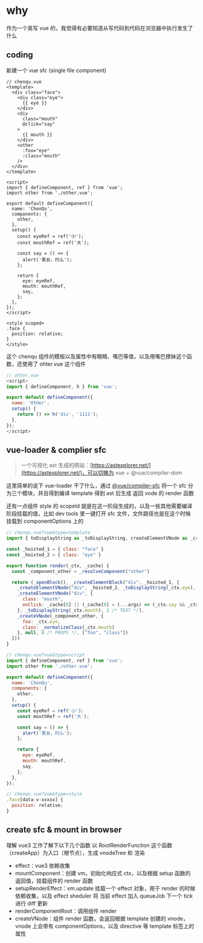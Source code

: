 # why

作为一个臭写 vue 的，我觉得有必要知道从写代码到代码在浏览器中执行发生了什么

## coding

新建一个 vue sfc (single file component)

```vue
// chenqu.vue
<template>
  <div class="face">
    <div class="eye">
      {{ eye }}
    </div>
    <div
      class="mouth"
      @click="say"
    >
      {{ mouth }}
    </div>
    <other
      :foo="eye"
      :class="mouth"
    />
  </div>
</template>

<script>
import { defineComponent, ref } from 'vue';
import other from './other.vue';

export default defineComponent({
  name: 'ChenQu',
  components: {
    other,
  },
  setup() {
    const eyeRef = ref('小');
    const mouthRef = ref('大');

    const say = () => {
      alert('美女，约么');
    };

    return {
      eye: eyeRef,
      mouth: mouthRef,
      say,
    };
  },
});
</script>

<style scoped>
.face {
  position: relative;
}
</style>
```

这个 chenqu 组件的模板以及属性中有眼睛、嘴巴等值，以及用嘴巴撩妹这个函数，还使用了 ohter.vue 这个组件

```js
// ohter.vue
<script>
import { defineComponent, h } from 'vue';

export default defineComponent({
  name: 'OtHer',
  setup() {
    return () => h('div', '1111');
  },
});
</script>
```

## vue-loader & complier sfc

> 一个可视化 ast 生成的网站：[https://astexplorer.net/](https://astexplorer.net/)，可以切换为 vue + @vue/compiler-dom

这里简单的说下 vue-loader 干了什么，通过 [@vue/compiler-sfc](https://www.npmjs.com/package/@vue/compiler-sfc) 将一个 sfc 分为三个模块，并且得到编译 template 得到 ast 后生成 返回 vode 的 render  函数

还有一点组件 style 的 scopeId 就是在这一阶段生成的，以及一些其他需要编译阶段挂载的值，比如 dev tools 里一键打开 sfc 文件，文件路径也是在这个时候 挂载到 componentOptions 上的

```js
// chenqu.vue?vue&type=template
import { toDisplayString as _toDisplayString, createElementVNode as _createElementVNode, resolveComponent as _resolveComponent, normalizeClass as _normalizeClass, createVNode as _createVNode, openBlock as _openBlock, createElementBlock as _createElementBlock } from "vue"

const _hoisted_1 = { class: "face" }
const _hoisted_2 = { class: "eye" }

export function render(_ctx, _cache) {
  const _component_other = _resolveComponent("other")

  return (_openBlock(), _createElementBlock("div", _hoisted_1, [
    _createElementVNode("div", _hoisted_2, _toDisplayString(_ctx.eye), 1 /* TEXT */),
    _createElementVNode("div", {
      class: "mouth",
      onClick: _cache[0] || (_cache[0] = (...args) => (_ctx.say && _ctx.say(...args)))
    }, _toDisplayString(_ctx.mouth), 1 /* TEXT */),
    _createVNode(_component_other, {
      foo: _ctx.eye,
      class: _normalizeClass(_ctx.mouth)
    }, null, 8 /* PROPS */, ["foo", "class"])
  ]))
}
```

```js
// chenqu.vue?vue&type=script
import { defineComponent, ref } from 'vue';
import other from './other.vue';

export default defineComponent({
  name: 'ChenQu',
  components: {
    other,
  },
  setup() {
    const eyeRef = ref('小');
    const mouthRef = ref('大');

    const say = () => {
      alert('美女，约么');
    };

    return {
      eye: eyeRef,
      mouth: mouthRef,
      say,
    };
  },
});
```

```js
// chenqu.vue?vue&type=style
.face[data-v-xxxxx] {
  position: relative;
}
```

## create sfc & mount in browser

理解 vue3 工作了解下以下几个函数
以 RootRenderFunction 这个函数（createApp）为入口（根节点），生成 vnodeTree 和 渲染

* effect：vue3 依赖收集
* mountComponent：创建 vm，初始化响应式 ctx，以及根据 setup 函数的 返回值，挂载组件的 render 函数
* setupRenderEffect：vm.update 挂载一个 effect 对象，用于 render 的时候依赖收集，以及 effect sheduler 将 当前 effect 加入 queueJob 下一个 tick 进行 diff 更新
* renderComponentRoot：调用组件 render
* createVNode：组件 render 函数，会返回根据 template 创建的 vnode， vnode 上会带有 componentOptions，以及 directive 等 template 标签上的属性

